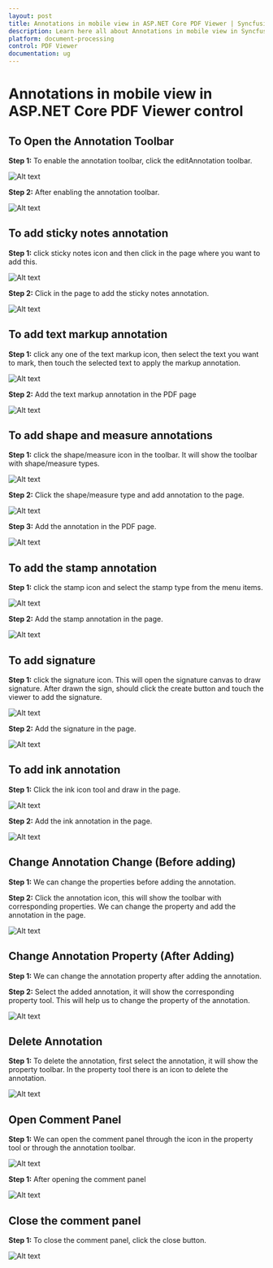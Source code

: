 ```yaml
---
layout: post
title: Annotations in mobile view in ASP.NET Core PDF Viewer | Syncfusion
description: Learn here all about Annotations in mobile view in Syncfusion ASP.NET Core PDF Viewer control of Syncfusion Essential JS 2 and more.
platform: document-processing
control: PDF Viewer
documentation: ug
---
```

# Annotations in mobile view in ASP.NET Core PDF Viewer control

## To Open the Annotation Toolbar

**Step 1:** To enable the annotation toolbar, click the editAnnotation toolbar.

![Alt text](../images/edit-annotation.png)

**Step 2:** After enabling the annotation toolbar.

![Alt text](../images/after-enabling-annotation-toolbar.png)

## To add sticky notes annotation

**Step 1:** click sticky notes icon and then click in the page where you want to add this.

![Alt text](../images/add-sticky-notes.png)

**Step 2:** Click in the page to add the sticky notes annotation.

![Alt text](../images/sticky-notes-in-page.png)

## To add text markup annotation

**Step 1:** click any one of the text markup icon, then select the text you want to mark, then touch the selected text to apply the markup annotation.

![Alt text](../images/select-text.png)

**Step 2:** Add the text markup annotation in the PDF page

![Alt text](../images/add-text-markup.png)

## To add shape and measure annotations

**Step 1:** click the shape/measure icon in the toolbar. It will show the toolbar with shape/measure types.

![Alt text](../images/add-shapes.png)

**Step 2:** Click the shape/measure type and add annotation to the page.

![Alt text](../images/open-radius.png)

**Step 3:** Add the annotation in the PDF page.

![Alt text](../images/radius-annotation.png)

## To add the stamp annotation

**Step 1:** click the stamp icon and select the stamp type from the menu items.

![Alt text](../images/open-stamp.png)

**Step 2:** Add the stamp annotation in the page.

![Alt text](../images/add-revised.png)

## To add signature

**Step 1:** click the signature icon. This will open the signature canvas to draw signature. After drawn the sign, should click the create button and touch the viewer to add the signature.

![Alt text](../images/add-signature.png)

**Step 2:** Add the signature in the page.

![Alt text](../images/adding-signature.png)

## To add ink annotation

**Step 1:** Click the ink icon tool and draw in the page.

![Alt text](../images/open-ink.png)

**Step 2:** Add the ink annotation in the page.

![Alt text](../images/ink-annotation.png)

## Change Annotation Change (Before adding)

**Step 1:** We can change the properties before adding the annotation.

**Step 2:** Click the annotation icon, this will show the toolbar with corresponding properties. We can change the property and add the annotation in the page.

![Alt text](../images/open-fillcolor.png)

## Change Annotation Property (After Adding)

**Step 1:** We can change the annotation property after adding the annotation.

**Step 2:** Select the added annotation, it will show the corresponding property tool. This will help us to change the property of the annotation.

![Alt text](../images/change-property.png)

## Delete Annotation

**Step 1:** To delete the annotation, first select the annotation, it will show the property toolbar. In the property tool there is an icon to delete the annotation.

![Alt text](../images/delete-icon.png)

## Open Comment Panel

**Step 1:** We can open the comment panel through the icon in the property tool or through the annotation toolbar.

![Alt text](../images/open-comment.png)

**Step 1:** After opening the comment panel

![Alt text](../images/comment-panel.png)

## Close the comment panel

**Step 1:** To close the comment panel, click the close button.

![Alt text](../images/close-comment-panel.png)